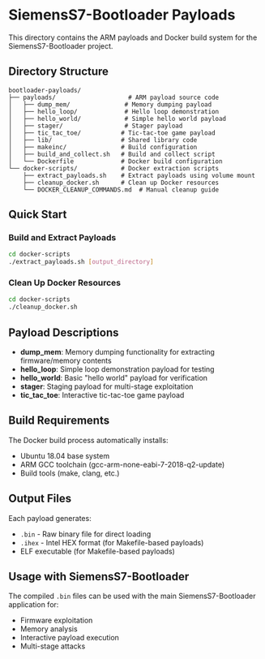 # SiemensS7-Bootloader Payloads

This directory contains the ARM payloads and Docker build system for the SiemensS7-Bootloader project.

## Directory Structure

```
bootloader-payloads/
├── payloads/                    # ARM payload source code
│   ├── dump_mem/               # Memory dumping payload
│   ├── hello_loop/             # Hello loop demonstration
│   ├── hello_world/            # Simple hello world payload
│   ├── stager/                 # Stager payload
│   ├── tic_tac_toe/           # Tic-tac-toe game payload
│   ├── lib/                   # Shared library code
│   ├── makeinc/               # Build configuration
│   ├── build_and_collect.sh   # Build and collect script
│   └── Dockerfile             # Docker build configuration
└── docker-scripts/            # Docker extraction scripts
    ├── extract_payloads.sh    # Extract payloads using volume mount
    ├── cleanup_docker.sh      # Clean up Docker resources
    └── DOCKER_CLEANUP_COMMANDS.md  # Manual cleanup guide
```

## Quick Start

### Build and Extract Payloads

```bash
cd docker-scripts
./extract_payloads.sh [output_directory]
```

### Clean Up Docker Resources

```bash
cd docker-scripts
./cleanup_docker.sh
```

## Payload Descriptions

- **dump_mem**: Memory dumping functionality for extracting firmware/memory contents
- **hello_loop**: Simple loop demonstration payload for testing
- **hello_world**: Basic "hello world" payload for verification
- **stager**: Staging payload for multi-stage exploitation
- **tic_tac_toe**: Interactive tic-tac-toe game payload

## Build Requirements

The Docker build process automatically installs:
- Ubuntu 18.04 base system
- ARM GCC toolchain (gcc-arm-none-eabi-7-2018-q2-update)
- Build tools (make, clang, etc.)

## Output Files

Each payload generates:
- `.bin` - Raw binary file for direct loading
- `.ihex` - Intel HEX format (for Makefile-based payloads)
- ELF executable (for Makefile-based payloads)

## Usage with SiemensS7-Bootloader

The compiled `.bin` files can be used with the main SiemensS7-Bootloader application for:
- Firmware exploitation
- Memory analysis
- Interactive payload execution
- Multi-stage attacks
